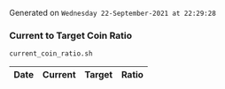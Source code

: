 Generated on `Wednesday 22-September-2021 at 22:29:28`

### Current to Target Coin Ratio
`current_coin_ratio.sh`

Date|Current|Target|Ratio
---|---|---|---
